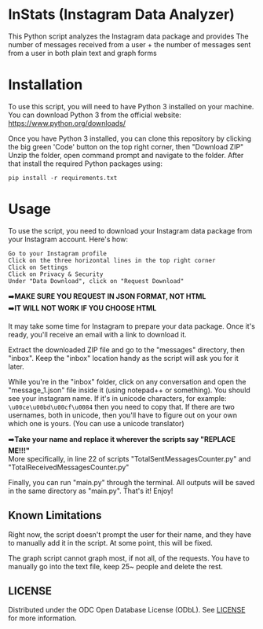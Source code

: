 # InStats (Instagram Data Analyzer)

This Python script analyzes the Instagram data package and provides The number of messages received from a user + the number of messages sent from a user in both plain text and graph forms

    

# Installation

To use this script, you will need to have Python 3 installed on your machine. You can download Python 3 from the official website: https://www.python.org/downloads/

Once you have Python 3 installed, you can clone this repository by clicking the big green 'Code' button on the top right corner, then "Download ZIP"
Unzip the folder, open command prompt and navigate to the folder.
After that install the required Python packages using:

```pip install -r requirements.txt```

# Usage

To use the script, you need to download your Instagram data package from your Instagram account. Here's how:

    Go to your Instagram profile
    Click on the three horizontal lines in the top right corner
    Click on Settings
    Click on Privacy & Security
    Under "Data Download", click on "Request Download"

➡️**MAKE SURE YOU REQUEST IN JSON FORMAT, NOT HTML**   
➡️**IT WILL NOT WORK IF YOU CHOOSE HTML**

It may take some time for Instagram to prepare your data package. Once it's ready, you'll receive an email with a link to download it.

Extract the downloaded ZIP file and go to the "messages" directory, then "inbox". Keep the "inbox" location handy as the script will ask you for it later.

While you're in the "inbox" folder, click on any conversation and open the "message_1.json" file inside it (using notepad++ or something). You should see your instagram name. If it's in unicode characters, for example: ```\u00ce\u00bd\u00cf\u0084```
then you need to copy that. If there are two usernames, both in unicode, then you'll have to figure out on your own which one is yours. (You can use a unicode translator)

➡️**Take your name and replace it wherever the scripts say "REPLACE ME!!!"**<br />
More specifically, in line 22 of scripts "TotalSentMessagesCounter.py" and "TotalReceivedMessagesCounter.py"

Finally, you can run "main.py" through the terminal. All outputs will be saved in the same directory as "main.py".
That's it! Enjoy!

## Known Limitations
Right now, the script doesn't prompt the user for their name, and they have to manually add it in the script. At some point, this will be fixed.

The graph script cannot graph most, if not all, of the requests. You have to manually go into the text file, keep 25~ people and delete the rest.

## LICENSE
Distributed under the ODC Open Database License (ODbL). See [LICENSE](https://github.com/dehmitros/InStats/blob/master/LICENSE.md) for more information.

